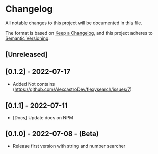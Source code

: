 # Changelog

All notable changes to this project will be documented in this file.

The format is based on [Keep a Changelog](https://keepachangelog.com/en/1.0.0/),
and this project adheres to [Semantic Versioning](https://semver.org/spec/v2.0.0.html).

## [Unreleased]

## [0.1.2] - 2022-07-17

- Added Not contains (https://github.com/AlexcastroDev/flexysearch/issues/7)

## [0.1.1] - 2022-07-11

- [Docs] Update docs on NPM

## [0.1.0] - 2022-07-08 - (Beta)

- Release first version with string and number searcher

